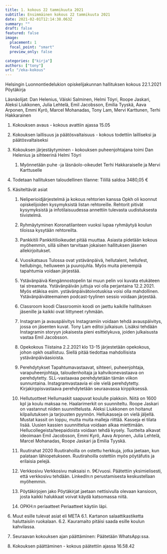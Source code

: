 ```yaml
---
title: 1. kokous 22 tammikuuta 2021
subtitle: Ensimmäinen kokous 22 tammikuuta 2021
date: 2021-02-01T12:14:38.063Z
summary: ""
draft: false
featured: false
image:
  placement: 1
  focal_point: "smart"
  preview_only: false

categories: ["kirja"]
authors: ["tony"]
url: "/eka-kokous"
---
```

Helsingin Luonnontiedelukion opiskelijakunnan hallituksen kokous 22.1.2021
Pöytäkirja

Läsnäolijat: Dan Helenius, Väiski Salminen, Helmi Töyri, Roope Jaskari, Aleksi Liukkonen, Julia Lehtelä, Emil Jacobsson, Emilia Tyyskä, Aava Arponen, Emmi Kyrö, Marcel Mohanadas, Tony Lam, Mervi Karttunen, Terhi Hakkarainen

1. Kokouksen avaus - kokous avattiin ajassa 15.05
2. Kokouksen laillisuus ja päätösvaltaisuus - kokous todettiin lailliseksi ja
päätösvaltaiseksi
3. Kokouksen järjestäytyminen - kokouksen puheenjohtajana toimi Dan Helenius  ja sihteerinä Helmi Töyri
	1. Myönnetään puhe -ja läsnäolo-oikeudet Terhi Hakkaraiselle ja Mervi Karttuselle
4. Todetaan hallituksen taloudellinen tilanne: Tilillä saldoa 3480,05 €
5. Käsiteltävät asiat

	1. Neliperioidjärjestelmä ja kokous rehtorien kanssa
		Opkh oli koonnut opiskelijoiden kysymyksistä listan rehtoreille. Rehtorit pitivät kysymyksistä ja infotilaisuudessa annettiin tulevasta uudistuksesta tiivistelmä.

	2. Ryhmäytyminen
		Koronatilanteen vuoksi lupaa ryhmäytyä koulun tiloissa kysytään rehtoreilta.

	3. Pankkitili
		Pankkitilioikeudet pitää muuttaa. Asiasta pidetään kokous myöhemmin, sillä siihen tarvitaan jokaisen hallituksen jäsenen allekirjoitukset.

	4. Vuosikatsaus
		Tulossa ovat ystävänpäivä, hellutalent, hellufest, hellubingo, helluween ja puurojuhla. Myös muita pienempiä tapahtumia voidaan järjestää.

	5. Ystävänpäivä
		Kengännostopelin tai muun pelin voi kuvata etukäteen tai streamata. Ystävänpäivän juttuja voi olla perjantaina 12.2.2021. Myös etäkisa esim. ystävänpäivätoivotuskisa voisi olla mahdollinen. Ystävänpäiväteemainen podcast-tyylinen sessio voidaan järjestää.

	6. Classroom koodi
		Classroomin koodi on jaettu kaikille hallituksen jäsenille ja kaikki ovat liittyneet ryhmään.

	7. Instagram ja avauspäivitys
		Instagramiin voidaan tehdä avauspäivitys, jossa on jäsenten kuvat. Tony Lam editoi julkaisun. Lisäksi tehdään Instagramin storyyn jokaisesta pieni esittelykuva, joiden julkaisusta vastaa Emil Jacobsson. 

	8. Opekokous
		Tiistaina 2.2.2021 klo 13-15 järjestetään opekokous, johon opkh osallistuu. Siellä pitää tiedottaa mahdollisista ystävänpäiväasioista.

	9. Perehdytykset
		Tapahtumavastaavat, sihteeri, puheenjohtaja, varapuheenjohtaja, taloudenhoitaja ja kahvikonevastaava on perehdytetty. SLL-vastaavaa perehdytetään tämän viikon sunnuntaina. Instagramvastaavia ei ole vielä perehdytetty. Kirjakirppisvastaava perehdytetään seuraavassa kirppiksessä.

	10. Hellutuotteet
		Hellumaskit saapuvat koululle piakkoin. Niitä on 1600 kpl ja koulu maksaa ne.
		Haalarimerkit on suunniteltu. Roope Jaskari on vastannut niiden suunnittelusta. Aleksi Liukkonen on hoitanut kilpailutuksen ja tarjousten pyynnön.
		Hellukasseja on vielä jäljellä. Mustat kassit on loppu, mutta muita malleja riittää. Kasseja ei tilata lisää. Uusien kassien suunnittelua voidaan alkaa miettimään.
		Hellucollegeista/teepaidoista voidaan tehdä kysely. Tuotteita alkavat ideoimaan Emil Jacobsson, Emmi Kyrö, Aava Arponen, Julia Lehtelä, Marcel Mohanadas, Roope Jaskari ja Emilia Tyyskä. 

	11. Ruutirahat 2020
		Ruutirahoilla on ostettu herkkuja, jotka jaetaan, kun palataan lähiopetukseen. Ruutirahoilla ostettiin myös pöytäfutis ja erilaisia pelejä.

	12. Verkkosivu
		Verkkosivu maksaisi n. 9€/vuosi. Päätettiin yksimielisesti, että verkkosivu tehdään. LinkedIn:n perustamisesta keskustellaan myöhemmin.

	13. Pöytäkirjojen jako
		Pöytäkirjat jaetaan nettisivulla olevaan kansioon, josta kaikki halukkaat voivat käydä katsomassa niitä.

	14. OPKH:n periaatteet
		Periaatteet käytiin läpi.

6. Muut esille tulevat asiat eli META
	6.1. Kartanon salaattikastiketta haluttaisiin ruokalaan.
	6.2. Kauramaito pitäisi saada esille koulun kahvilassa.
7. Seuraavan kokouksen ajan päättäminen: Päätetään WhatsApp:ssa.
8. Kokouksen päättäminen - kokous päätettiin ajassa 16.58.42
